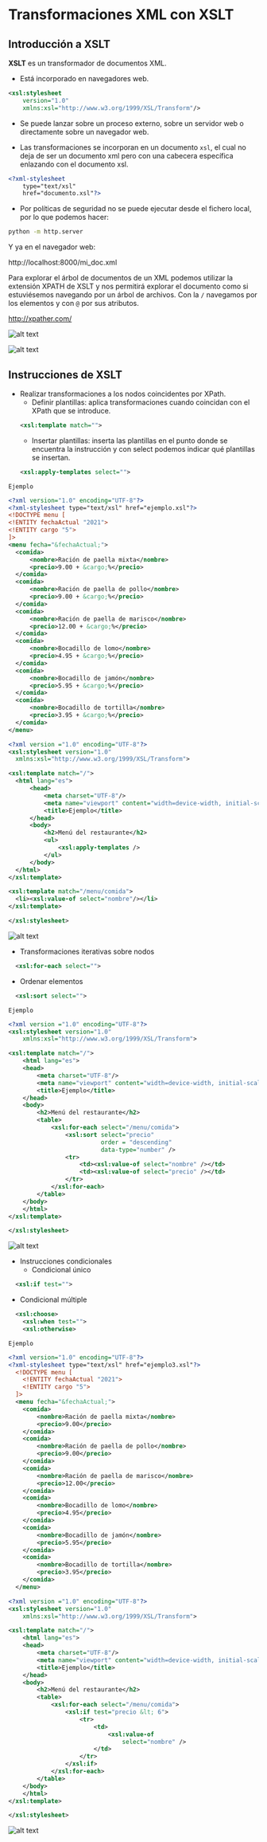 # Transformaciones XML con XSLT

## Introducción a XSLT

**XSLT** es un transformador de documentos XML.
- Está incorporado en navegadores web.

```xml
<xsl:stylesheet
    version="1.0"
    xmlns:xsl="http://www.w3.org/1999/XSL/Transform"/>
```

- Se puede lanzar sobre un proceso externo, sobre un servidor web o directamente sobre un navegador web.

- Las transformaciones se incorporan en un documento `xsl`, el cual no deja de ser un documento xml pero con una cabecera específica enlazando con el documento xsl.

```xml
<?xml-stylesheet
    type="text/xsl"
    href="documento.xsl"?>
```
- Por políticas de seguridad no se puede ejecutar desde el fichero local, por lo que podemos hacer:

```bash
python -m http.server
```
Y ya en el navegador web:

http://localhost:8000/mi_doc.xml

Para explorar el árbol de documentos de un XML podemos utilizar la extensión XPATH de XSLT y nos permitirá explorar el documento como si estuviésemos navegando por un árbol de archivos. Con la `/` navegamos por los elementos y con `@` por sus atributos.

http://xpather.com/

![alt text](image-6.png)

![alt text](image-7.png)

## Instrucciones de XSLT

- Realizar transformaciones a los nodos coincidentes por XPath.
  - Definir plantillas: aplica transformaciones cuando coincidan con el XPath que se introduce.
  ```xml
  <xsl:template match="">
  ```
  - Insertar plantillas: inserta las plantillas en el punto donde se encuentra la instrucción y con select podemos indicar qué plantillas se insertan.
  ```xml
  <xsl:apply-templates select="">
  ```

```{note}
Ejemplo
```

  ```xml
<?xml version="1.0" encoding="UTF-8"?>
<?xml-stylesheet type="text/xsl" href="ejemplo.xsl"?>
<!DOCTYPE menu [
<!ENTITY fechaActual "2021">
<!ENTITY cargo "5">
]>
<menu fecha="&fechaActual;">
    <comida>
        <nombre>Ración de paella mixta</nombre>
        <precio>9.00 + &cargo;%</precio>
    </comida>
    <comida>
        <nombre>Ración de paella de pollo</nombre>
        <precio>9.00 + &cargo;%</precio>
    </comida>
    <comida>
        <nombre>Ración de paella de marisco</nombre>
        <precio>12.00 + &cargo;%</precio>
    </comida>
    <comida>
        <nombre>Bocadillo de lomo</nombre>
        <precio>4.95 + &cargo;%</precio>
    </comida>
    <comida>
        <nombre>Bocadillo de jamón</nombre>
        <precio>5.95 + &cargo;%</precio>
    </comida>
    <comida>
        <nombre>Bocadillo de tortilla</nombre>
        <precio>3.95 + &cargo;%</precio>
    </comida>
</menu>
  ```
  ```xml
<?xml version ="1.0" encoding="UTF-8"?>
<xsl:stylesheet version="1.0"
    xmlns:xsl="http://www.w3.org/1999/XSL/Transform">

<xsl:template match="/">
    <html lang="es">
        <head>
            <meta charset="UTF-8"/>
            <meta name="viewport" content="width=device-width, initial-scale=1.0"/>
            <title>Ejemplo</title>
        </head>
        <body>
            <h2>Menú del restaurante</h2>
            <ul>
                <xsl:apply-templates />
            </ul>
        </body>
    </html>
</xsl:template>

<xsl:template match="/menu/comida">
    <li><xsl:value-of select="nombre"/></li>
</xsl:template>

</xsl:stylesheet>
  ```

![alt text](image-8.png)

- Transformaciones iterativas sobre nodos
```xml
  <xsl:for-each select="">
  ```
  - Ordenar elementos 
```xml
  <xsl:sort select="">
  ```

```{note}
Ejemplo
```
```xml
<?xml version ="1.0" encoding="UTF-8"?>
<xsl:stylesheet version="1.0"
    xmlns:xsl="http://www.w3.org/1999/XSL/Transform">

<xsl:template match="/">
    <html lang="es">
    <head>
        <meta charset="UTF-8"/>
        <meta name="viewport" content="width=device-width, initial-scale=1.0"/>
        <title>Ejemplo</title>
    </head>
    <body>
        <h2>Menú del restaurante</h2>
        <table>
            <xsl:for-each select="/menu/comida">
                <xsl:sort select="precio"
                          order = "descending"
                          data-type="number" />
                <tr>
                    <td><xsl:value-of select="nombre" /></td>
                    <td><xsl:value-of select="precio" /></td>
                </tr>
            </xsl:for-each>
        </table>
    </body>
    </html>
</xsl:template>

</xsl:stylesheet>
  ```
![alt text](image-9.png)

- Instrucciones condicionales
  - Condicional único
```xml
  <xsl:if test="">
  ```
  - Condicional múltiple
```xml
  <xsl:choose>
    <xsl:when test="">
    <xsl:otherwise>
  ```

```{note}
Ejemplo
```
```xml
<?xml version="1.0" encoding="UTF-8"?>
<?xml-stylesheet type="text/xsl" href="ejemplo3.xsl"?>
  <!DOCTYPE menu [
    <!ENTITY fechaActual "2021">
    <!ENTITY cargo "5">
  ]>
  <menu fecha="&fechaActual;">
    <comida>
        <nombre>Ración de paella mixta</nombre>
        <precio>9.00</precio>
    </comida>
    <comida>
        <nombre>Ración de paella de pollo</nombre>
        <precio>9.00</precio>
    </comida>
    <comida>
        <nombre>Ración de paella de marisco</nombre>
        <precio>12.00</precio>
    </comida>
    <comida>
        <nombre>Bocadillo de lomo</nombre>
        <precio>4.95</precio>
    </comida>
    <comida>
        <nombre>Bocadillo de jamón</nombre>
        <precio>5.95</precio>
    </comida>
    <comida>
        <nombre>Bocadillo de tortilla</nombre>
        <precio>3.95</precio>
    </comida>
  </menu>
```
```xml
<?xml version ="1.0" encoding="UTF-8"?>
<xsl:stylesheet version="1.0"
    xmlns:xsl="http://www.w3.org/1999/XSL/Transform">

<xsl:template match="/">
    <html lang="es">
    <head>
        <meta charset="UTF-8"/>
        <meta name="viewport" content="width=device-width, initial-scale=1.0"/>
        <title>Ejemplo</title>
    </head>
    <body>
        <h2>Menú del restaurante</h2>
        <table>
            <xsl:for-each select="/menu/comida">
                <xsl:if test="precio &lt; 6">
                    <tr>
                        <td>
                            <xsl:value-of  
                                select="nombre" />
                        </td>
                    </tr>
                </xsl:if>
            </xsl:for-each>
        </table>
    </body>
    </html>
</xsl:template>

</xsl:stylesheet>
```
![alt text](image-10.png)


